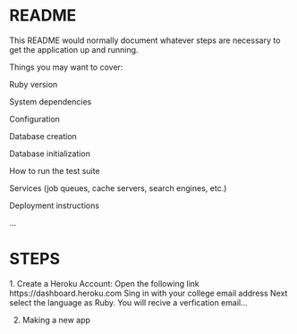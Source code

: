 # README
 
This README would normally document whatever steps are necessary to get the application up and running.

Things you may want to cover:

Ruby version

System dependencies

Configuration

Database creation

Database initialization

How to run the test suite

Services (job queues, cache servers, search engines, etc.)

Deployment instructions

...

<h1>STEPS</h1>
1. Create a Heroku Account: 
Open the following link https://dashboard.heroku.com
Sing in with your college email address 
Next select the language as Ruby.
You will recive a verfication email...

2. Making a new app


